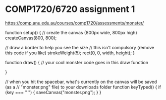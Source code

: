 # COMP1720/6720 assignment 1

https://comp.anu.edu.au/courses/comp1720/assessments/monster/


function setup() {
  // create the canvas (800px wide, 800px high)
  createCanvas(800, 800);

  // draw a border to help you see the size
  // this isn't compulsory (remove this code if you like)
  strokeWeight(5);
  rect(0, 0, width, height);
}

function draw() {
  // your cool monster code goes in this draw function
  
}

// when you hit the spacebar, what's currently on the canvas will be saved (as a
// "monster.png" file) to your downloads folder
function keyTyped() {
  if (key === " ") {
    saveCanvas("monster.png");
  }
}
